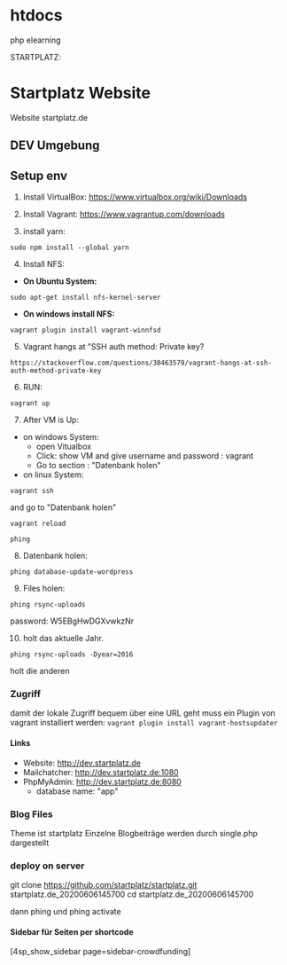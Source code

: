 # htdocs
 php elearning




STARTPLATZ:

Startplatz Website
=============

Website startplatz.de

DEV Umgebung
------------

Setup env
---------
1. Install VirtualBox: https://www.virtualbox.org/wiki/Downloads

2. Install Vagrant: https://www.vagrantup.com/downloads 

3. install yarn: 
``` 
sudo npm install --global yarn 
```

4. Install NFS:
 - <b>On Ubuntu System:</b> 
 
 ```
 sudo apt-get install nfs-kernel-server
 ```
 
 - <b>On windows install NFS: </b> 

 ```
 vagrant plugin install vagrant-winnfsd
 ```

5. Vagrant hangs at "SSH auth method: Private key?  

```
https://stackoverflow.com/questions/38463579/vagrant-hangs-at-ssh-auth-method-private-key
```

6. RUN: 

```
vagrant up
```

7. After VM is Up:
 - on windows System:
   - open Vitualbox
   - Click: show VM and give username and password : vagrant
   - Go to section : "Datenbank holen" 
 - on linux System: 
 
 ```
 vagrant ssh 
 ``` 
and go to "Datenbank holen"

```
vagrant reload
```
```
phing 
```

8. Datenbank holen: 
```
phing database-update-wordpress
```

9. Files holen:

```
phing rsync-uploads
```
password: W5EBgHwDGXvwkzNr

10. holt das aktuelle Jahr.

```
phing rsync-uploads -Dyear=2016
```
holt die anderen

### Zugriff

damit der lokale Zugriff bequem über eine URL geht muss ein Plugin von vagrant installiert werden:
`vagrant plugin install vagrant-hostsupdater`

#### Links

* Website: http://dev.startplatz.de
* Mailchatcher: http://dev.startplatz.de:1080
* PhpMyAdmin: http://dev.startplatz.de:8080
  * database name: "app"

### Blog Files
Theme ist startplatz
Einzelne Blogbeiträge werden durch single.php dargestellt

### deploy on server
git clone https://github.com/startplatz/startplatz.git startplatz.de_20200606145700
cd startplatz.de_20200606145700


dann phing
und
phing activate


#### Sidebar für Seiten per shortcode
[4sp_show_sidebar page=sidebar-crowdfunding]


